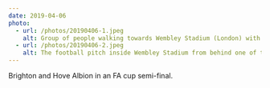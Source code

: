 ```yaml
---
date: 2019-04-06
photo:
  - url: /photos/20190406-1.jpeg
    alt: Group of people walking towards Wembley Stadium (London) with a Brighton and Hove Albion banner shown on the outside of the stadium.
  - url: /photos/20190406-2.jpeg
    alt: The football pitch inside Wembley Stadium from behind one of the goals.
---
```


Brighton and Hove Albion in an FA cup semi-final.
